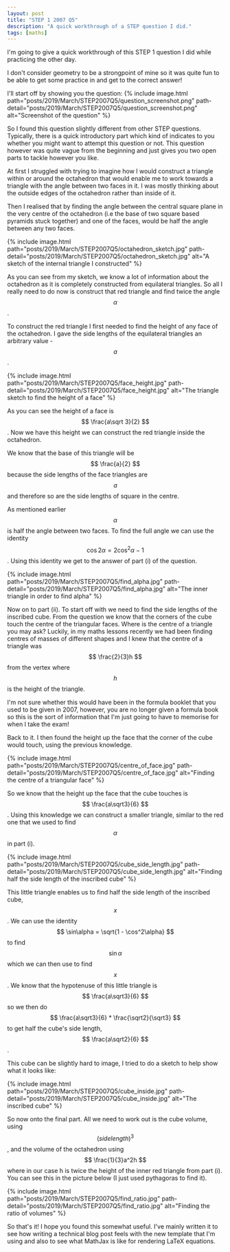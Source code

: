 ```yaml
---
layout: post
title: "STEP 1 2007 Q5"
description: "A quick workthrough of a STEP question I did."
tags: [maths]
---
```


I'm going to give a quick workthrough of this STEP 1 question I did while practicing the other day.

I don't consider geometry to be a strongpoint of mine so it was quite fun to be able to get some practice in and get to the correct answer!

I'll start off by showing you the question:
{% include image.html path="posts/2019/March/STEP2007Q5/question_screenshot.png" path-detail="posts/2019/March/STEP2007Q5/question_screenshot.png" alt="Screenshot of the question" %}

So I found this question slightly different from other STEP questions. Typically, there is a quick introductory part which kind of indicates to you whether you might want to attempt this question or not. This question however was quite vague from the beginning and just gives you two open parts to tackle however you like.

At first I struggled with trying to imagine how I would construct a triangle within or around the octahedron that would enable me to work towards a triangle with the angle between two faces in it. I was mostly thinking about the outside edges of the octahedron rather than inside of it.

Then I realised that by finding the angle between the central square plane in the very centre of the octahedron (i.e the base of two square based pyramids stuck together) and one of the faces, would be half the angle between any two faces.

{% include image.html path="posts/2019/March/STEP2007Q5/octahedron_sketch.jpg" path-detail="posts/2019/March/STEP2007Q5/octahedron_sketch.jpg" alt="A sketch of the internal triangle I constructed" %}

As you can see from my sketch, we know a lot of information about the octahedron as it is completely constructed from equilateral triangles. So all I really need to do now is construct that red triangle and find twice the angle $$ \alpha $$.

To construct the red triangle I first needed to find the height of any face of the octahedron. I gave the side lengths of the equilateral triangles an arbitrary value - $$ a $$.

{% include image.html path="posts/2019/March/STEP2007Q5/face_height.jpg"  path-detail="posts/2019/March/STEP2007Q5/face_height.jpg" alt="The triangle sketch to find the height of a face" %}

As you can see the height of a face is $$ \frac{a\sqrt 3}{2} $$. Now we have this height we can construct the red triangle inside the octahedron.

We know that the base of this triangle will be $$ \frac{a}{2} $$ because the side lengths of the face triangles are $$ a $$ and therefore so are the side lengths of square in the centre.

As mentioned earlier $$ \alpha $$ is half the angle between two faces. To find the full angle we can use the identity $$ \cos2\alpha = 2\cos^2\alpha -1 $$. Using this identity we get to the answer of part (i) of the question.

{% include image.html path="posts/2019/March/STEP2007Q5/find_alpha.jpg" path-detail="posts/2019/March/STEP2007Q5/find_alpha.jpg" alt="The inner triangle in order to find alpha" %}

Now on to part (ii). To start off with we need to find the side lengths of the inscribed cube. From the question we know that the corners of the cube touch the centre of the triangular faces. Where is the centre of a triangle you may ask? Luckily, in my maths lessons recently we had been finding centres of masses of different shapes and I knew that the centre of a triangle was $$ \frac{2}{3}h $$ from the vertex where $$ h $$ is the height of the triangle.

I'm not sure whether this would have been in the formula booklet that you used to be given in 2007, however, you are no longer given a formula book so this is the sort of information that I'm just going to have to memorise for when I take the exam!

Back to it. I then found the height up the face that the corner of the cube would touch, using the previous knowledge.

{% include image.html path="posts/2019/March/STEP2007Q5/centre_of_face.jpg" path-detail="posts/2019/March/STEP2007Q5/centre_of_face.jpg" alt="Finding the centre of a triangular face" %}

So we know that the height up the face that the cube touches is $$ \frac{a\sqrt3}{6} $$. Using this knowledge we can construct a smaller triangle, similar to the red one that we used to find $$ \alpha $$ in part (i).

{% include image.html path="posts/2019/March/STEP2007Q5/cube_side_length.jpg" path-detail="posts/2019/March/STEP2007Q5/cube_side_length.jpg" alt="Finding half the side length of the inscribed cube" %}

This little triangle enables us to find half the side length of the inscribed cube, $$ x $$. We can use the identity $$ \sin\alpha = \sqrt{1 - \cos^2\alpha} $$ to find $$ \sin\alpha $$ which we can then use to find $$ x $$. We know that the hypotenuse of this little triangle is $$ \frac{a\sqrt3}{6} $$ so we then do $$ \frac{a\sqrt3}{6} * \frac{\sqrt2}{\sqrt3} $$ to get half the cube's side length, $$ \frac{a\sqrt2}{6} $$.

This cube can be slightly hard to image, I tried to do a sketch to help show what it looks like:

{% include image.html path="posts/2019/March/STEP2007Q5/cube_inside.jpg" path-detail="posts/2019/March/STEP2007Q5/cube_inside.jpg" alt="The inscribed cube" %}

So now onto the final part. All we need to work out is the cube volume, using $$  (side length)^3 $$, and the volume of the octahedron using $$ \frac{1}{3}a^2h $$ where in our case h is twice the height of the inner red triangle from part (i). You can see this in the picture below (I just used pythagoras to find it).

{% include image.html path="posts/2019/March/STEP2007Q5/find_ratio.jpg" path-detail="posts/2019/March/STEP2007Q5/find_ratio.jpg" alt="Finding the ratio of volumes" %}

So that's it! I hope you found this somewhat useful. I've mainly written it to see how writing a technical blog post feels with the new template that I'm using and also to see what MathJax is like for rendering LaTeX equations.